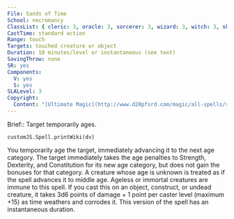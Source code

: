 ```yaml
---
File: Sands of Time
School: necromancy
ClassList: { cleric: 3, oracle: 3, sorcerer: 3, wizard: 3, witch: 3, shaman: 4, occultist: 3, psychic: 3, spiritualist: 3 }
CastTime: standard action
Range: touch
Targets: touched creature or object
Duration: 10 minutes/level or instantaneous (see text)
SavingThrow: none
SR: yes
Components:
  V: yes
  S: yes
SLALevel: 3
Copyright:
  Content: "[Ultimate Magic](http://www.d20pfsrd.com/magic/all-spells/s/sands-of-time)"
---
```

Brief:: Target temporarily ages.

```dataviewjs
customJS.Spell.printWiki(dv)
```

You temporarily age the target, immediately advancing it to the next age category. The target immediately takes the age penalties to Strength, Dexterity, and Constitution for its new age category, but does not gain the bonuses for that category.  A creature whose age is unknown is treated as if the spell advances it to middle age. Ageless or immortal creatures are immune to this spell.  If you cast this on an object, construct, or undead creature, it takes 3d6 points of damage + 1 point per caster level (maximum +15) as time weathers and corrodes it. This version of the spell has an instantaneous duration.
